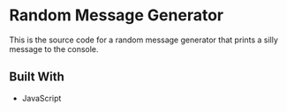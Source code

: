 # Random Message Generator

This is the source code for a random message generator that prints a silly message to the console.

## Built With
- JavaScript
